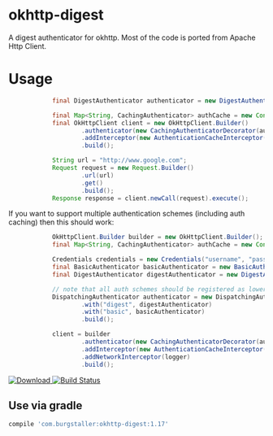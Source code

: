 # okhttp-digest
A digest authenticator for okhttp. Most of the code is 
ported from Apache Http Client.

# Usage

```java
            final DigestAuthenticator authenticator = new DigestAuthenticator(new Credentials("username", "pass"));

            final Map<String, CachingAuthenticator> authCache = new ConcurrentHashMap<>();
            final OkHttpClient client = new OkHttpClient.Builder()
                    .authenticator(new CachingAuthenticatorDecorator(authenticator, authCache))
                    .addInterceptor(new AuthenticationCacheInterceptor(authCache))
                    .build();

            String url = "http://www.google.com";
            Request request = new Request.Builder()
                    .url(url)
                    .get()
                    .build();
            Response response = client.newCall(request).execute();
```

If you want to support multiple authentication schemes (including auth caching) then this should
work:

```java
            OkHttpClient.Builder builder = new OkHttpClient.Builder();
            final Map<String, CachingAuthenticator> authCache = new ConcurrentHashMap<>();

            Credentials credentials = new Credentials("username", "pass");
            final BasicAuthenticator basicAuthenticator = new BasicAuthenticator(credentials);
            final DigestAuthenticator digestAuthenticator = new DigestAuthenticator(credentials);

            // note that all auth schemes should be registered as lowercase!
            DispatchingAuthenticator authenticator = new DispatchingAuthenticator.Builder()
                    .with("digest", digestAuthenticator)
                    .with("basic", basicAuthenticator)
                    .build();

            client = builder
                    .authenticator(new CachingAuthenticatorDecorator(authenticator, authCache))
                    .addInterceptor(new AuthenticationCacheInterceptor(authCache))
                    .addNetworkInterceptor(logger)
                    .build();
```

[ ![Download](https://api.bintray.com/packages/rburgst/android/okhttp-digest/images/download.svg) ](https://bintray.com/rburgst/android/okhttp-digest/_latestVersion)
[![Build Status](https://travis-ci.org/rburgst/okhttp-digest.svg?branch=master)](https://travis-ci.org/rburgst/okhttp-digest)

## Use via gradle

```groovy
compile 'com.burgstaller:okhttp-digest:1.17'
```